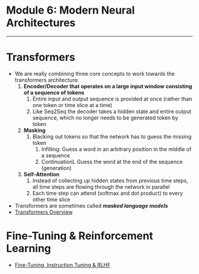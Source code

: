 # Module 6: Modern Neural Architectures

---

# Transformers

- We are really combining three core concepts to work towards the transformers architecture:
    1. **Encoder/Decoder that operates on a large input window consisting of a sequence of tokens**
        1. Entire input and output sequence is provided at once (rather than one token or time slice at a time)
        2. Like Seq2Seq the decoder takes a hidden state and entire output sequence, which no longer needs to be generated token by token
    2. **Masking**
        1. Blacking out tokens so that the network has to guess the missing token
            1. Infilling: Guess a word in an arbitrary position in the middle of a sequence
            2. ContinuationL Guess the word at the end of the sequence (generation)
    3. **Self-Attention**
        1. Instead of collecting up hidden states from previous time steps, all time steps are flowing through the network in parallel
        2. Each time step can attend (softmax and dot product) to every other time slice
- Transformers are sometimes called ***masked language models***
- [Transformers Overview](/Course%20Notes/Module%202%20Foundations/Transformers.md)

# Fine-Tuning & Reinforcement Learning

- [Fine-Tuning, Instruction Tuning & RLHF](./Fine-Tuning,%20RLHF/Fine-Tuning,%20Instruction%20Tuning%20&%20RLHF.md)